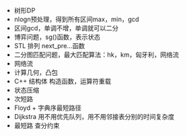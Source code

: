 * 树形DP
* nlogn预处理，得到所有区间max，min，gcd
* 区间gcd，单调不增，单调就可以二分
* 博弈问题，sg()函数，表示状态
* STL 排列 next_pre...函数
* 二分图匹配问题，最大匹配算法：hk，km，匈牙利，网络流
* 网络流
* 计算几何，凸包
* C++ 结构体 构造函数，运算符重载
* 状态压缩
* 次短路
* Floyd + 字典序最短路径
* Dijkstra 用不用优先队列，用不用邻接表分别的时间复杂度
* 最短路 查分约束